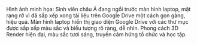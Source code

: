 Hình ảnh minh họa: Sinh viên châu Á đang ngồi trước màn hình laptop, mặt rạng rỡ vì đã sắp xếp xong tài liệu trên Google Drive một cách gọn gàng, hiệu quả. Màn hình laptop hiển thị giao diện Google Drive với các thư mục được sắp xếp màu sắc và biểu tượng rõ ràng, dễ nhìn. Phong cách 3D Render hiện đại, màu sắc tươi sáng, truyền cảm hứng tổ chức và học tập.